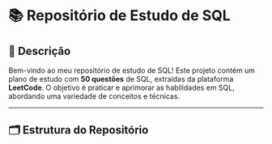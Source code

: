 # 📚 Repositório de Estudo de SQL

## 🚀 Descrição

Bem-vindo ao meu repositório de estudo de SQL! Este projeto contém um plano de estudo com **50 questões** de SQL, extraídas da plataforma **LeetCode**. O objetivo é praticar e aprimorar as habilidades em SQL, abordando uma variedade de conceitos e técnicas.

---

## 🗂 Estrutura do Repositório

